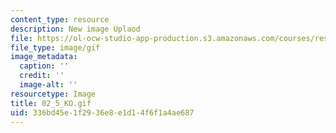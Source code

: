 ```yaml
---
content_type: resource
description: New image Uplaod
file: https://ol-ocw-studio-app-production.s3.amazonaws.com/courses/res-21g-01-kana-spring-2010/336bd45e1f2936e8e1d14f6f1a4ae687_02_5_KO.gif
file_type: image/gif
image_metadata:
  caption: ''
  credit: ''
  image-alt: ''
resourcetype: Image
title: 02_5_KO.gif
uid: 336bd45e-1f29-36e8-e1d1-4f6f1a4ae687
---
```

